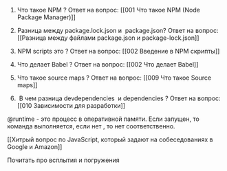 1.  Что такое NPM ?
Ответ на вопрос: [[001 Что такое NPM (Node Package Manager)]]

2.  Разница между package.lock.json и  package.json?
Ответ на вопрос: [[Разница между файлами package.json и package-lock.json]]

3.  NPM scripts это ?
Ответ на вопрос: [[002 Введение в NPM скрипты]]

4.  Что делает Babel ?
Ответ на вопрос: [[002 Что делает Babel]]

5.  Что такое source maps ?
Ответ на вопрос:  [[009 Что такое Source maps]]

6.   В чем разница devdependencies  и dependencies ?
Ответ на вопрос: [[010 Зависимости для разработки]]


@runtime -  это процесс в оперативной памяти. Если запущен, то команда выполняется, если нет , то нет соответственно.

[[Хитрый вопрос по JavaScript, который задают на собеседованиях в Google и Amazon]]


Почитать про всплытия и погружения
